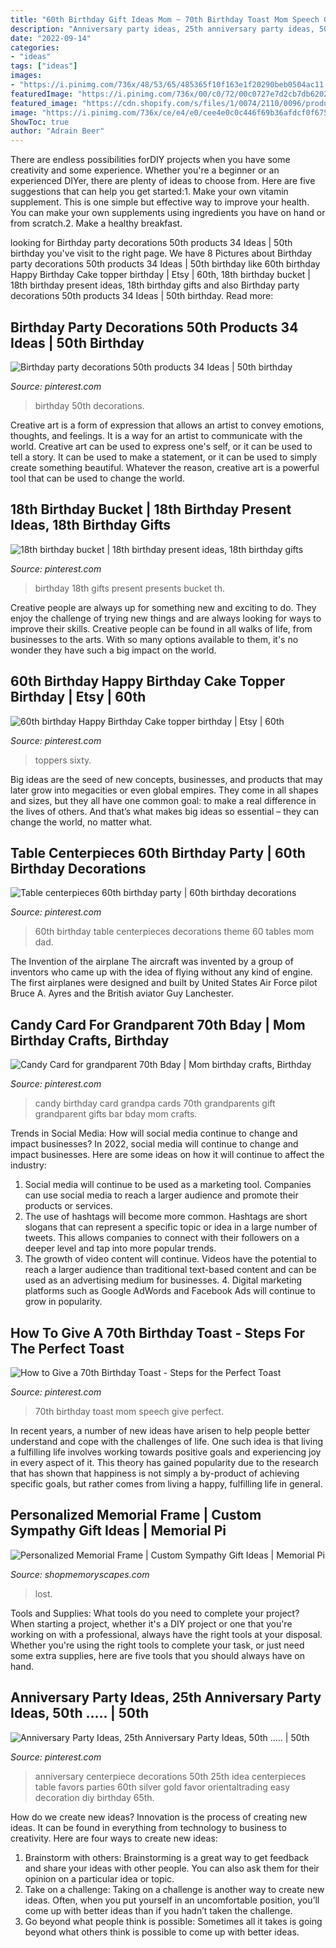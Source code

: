 ```yaml
---
title: "60th Birthday Gift Ideas Mom ~ 70th Birthday Toast Mom Speech Give Perfect"
description: "Anniversary party ideas, 25th anniversary party ideas, 50th ..…"
date: "2022-09-14"
categories:
- "ideas"
tags: ["ideas"]
images:
- "https://i.pinimg.com/736x/48/53/65/485365f10f163e1f20290beb0504ac11.jpg"
featuredImage: "https://i.pinimg.com/736x/00/c0/72/00c0727e7d2cb7db620206df140ff274--candy-cards-grandparent.jpg"
featured_image: "https://cdn.shopify.com/s/files/1/0074/2110/0096/products/il_fullxfull.1400565349_zcxy_1024x1024@2x.jpg?v=1613031968"
image: "https://i.pinimg.com/736x/ce/e4/e0/cee4e0c0c446f69b36afdcf0f6751655--th-anniversary-parties-anniversary-favors.jpg"
ShowToc: true
author: "Adrain Beer"
---
```



There are endless possibilities forDIY projects when you have some creativity and some experience. Whether you're a beginner or an experienced DIYer, there are plenty of ideas to choose from. Here are five suggestions that can help you get started:1. Make your own vitamin supplement. This is one simple but effective way to improve your health. You can make your own supplements using ingredients you have on hand or from scratch.2. Make a healthy breakfast.

	

		
looking for Birthday party decorations 50th products 34 Ideas | 50th birthday you've visit to the right page. We have 8 Pictures about Birthday party decorations 50th products 34 Ideas | 50th birthday like 60th birthday Happy Birthday Cake topper birthday | Etsy | 60th, 18th birthday bucket | 18th birthday present ideas, 18th birthday gifts and also Birthday party decorations 50th products 34 Ideas | 50th birthday. Read more:
		
    
## Birthday Party Decorations 50th Products 34 Ideas | 50th Birthday

<img loading=lazy src="https://i.pinimg.com/736x/1f/56/79/1f5679ba131aa9dc6a400ca6b76c8175.jpg" onerror="this.onerror=null;this.src='https://tse3.mm.bing.net/th?id=OIP.yFk58A_c9mcEQQQnXZ8nJwAAAA&amp;pid=15.1';" alt="Birthday party decorations 50th products 34 Ideas | 50th birthday">

_Source: pinterest.com_

>birthday 50th decorations. 

	

Creative art is a form of expression that allows an artist to convey emotions, thoughts, and feelings. It is a way for an artist to communicate with the world. Creative art can be used to express one's self, or it can be used to tell a story. It can be used to make a statement, or it can be used to simply create something beautiful. Whatever the reason, creative art is a powerful tool that can be used to change the world.

    
## 18th Birthday Bucket | 18th Birthday Present Ideas, 18th Birthday Gifts

<img loading=lazy src="https://i.pinimg.com/736x/48/f9/02/48f902b8b2a9c0f7ea3dc7fea77d87e5--milestone-birthdays-th-birthday-presents.jpg" onerror="this.onerror=null;this.src='https://tse3.mm.bing.net/th?id=OIP.ZjTjJUMCLHVei4DsSCxhIAHaJ3&amp;pid=15.1';" alt="18th birthday bucket | 18th birthday present ideas, 18th birthday gifts">

_Source: pinterest.com_

>birthday 18th gifts present presents bucket th. 

	

Creative people are always up for something new and exciting to do. They enjoy the challenge of trying new things and are always looking for ways to improve their skills. Creative people can be found in all walks of life, from businesses to the arts. With so many options available to them, it's no wonder they have such a big impact on the world.

    
## 60th Birthday Happy Birthday Cake Topper Birthday | Etsy | 60th

<img loading=lazy src="https://i.pinimg.com/736x/59/94/53/599453ffaad6e2a1978ed9dba1e12174.jpg" onerror="this.onerror=null;this.src='https://tse4.mm.bing.net/th?id=OIP.IQNc_GShUX7zzlgl2E5A7AHaJ3&amp;pid=15.1';" alt="60th birthday Happy Birthday Cake topper birthday | Etsy | 60th">

_Source: pinterest.com_

>toppers sixty. 

	

Big ideas are the seed of new concepts, businesses, and products that may later grow into megacities or even global empires. They come in all shapes and sizes, but they all have one common goal: to make a real difference in the lives of others. And that’s what makes big ideas so essential – they can change the world, no matter what.

    
## Table Centerpieces 60th Birthday Party | 60th Birthday Decorations

<img loading=lazy src="https://i.pinimg.com/736x/48/53/65/485365f10f163e1f20290beb0504ac11.jpg" onerror="this.onerror=null;this.src='https://tse2.mm.bing.net/th?id=OIP.zLkKzU2gchh2D4Iq1S_aeAHaNK&amp;pid=15.1';" alt="Table centerpieces 60th birthday party | 60th birthday decorations">

_Source: pinterest.com_

>60th birthday table centerpieces decorations theme 60 tables mom dad. 

	

The Invention of the airplane
The aircraft was invented by a group of inventors who came up with the idea of flying without any kind of engine. The first airplanes were designed and built by United States Air Force pilot Bruce A. Ayres and the British aviator Guy Lanchester.

    
## Candy Card For Grandparent 70th Bday | Mom Birthday Crafts, Birthday

<img loading=lazy src="https://i.pinimg.com/736x/00/c0/72/00c0727e7d2cb7db620206df140ff274--candy-cards-grandparent.jpg" onerror="this.onerror=null;this.src='https://tse2.mm.bing.net/th?id=OIP.yLF2Tftz-mgvp7xIRb5cUQHaKX&amp;pid=15.1';" alt="Candy Card for grandparent 70th Bday | Mom birthday crafts, Birthday">

_Source: pinterest.com_

>candy birthday card grandpa cards 70th grandparents gift grandparent gifts bar bday mom crafts. 

	

Trends in Social Media: How will social media continue to change and impact businesses?
In 2022, social media will continue to change and impact businesses. Here are some ideas on how it will continue to affect the industry: 
1. Social media will continue to be used as a marketing tool. Companies can use social media to reach a larger audience and promote their products or services. 
2. The use of hashtags will become more common. Hashtags are short slogans that can represent a specific topic or idea in a large number of tweets. This allows companies to connect with their followers on a deeper level and tap into more popular trends. 
3. The growth of video content will continue. Videos have the potential to reach a larger audience than traditional text-based content and can be used as an advertising medium for businesses. 4. Digital marketing platforms such as Google AdWords and Facebook Ads will continue to grow in popularity.

    
## How To Give A 70th Birthday Toast - Steps For The Perfect Toast

<img loading=lazy src="https://i.pinimg.com/736x/5f/59/01/5f5901a393ae4b4ae078105c0ecba279.jpg" onerror="this.onerror=null;this.src='https://tse3.mm.bing.net/th?id=OIP.zZ6016HkFjVdpSn67yCqtwHaLG&amp;pid=15.1';" alt="How to Give a 70th Birthday Toast - Steps for the Perfect Toast">

_Source: pinterest.com_

>70th birthday toast mom speech give perfect. 

	

In recent years, a number of new ideas have arisen to help people better understand and cope with the challenges of life. One such idea is that living a fulfilling life involves working towards positive goals and experiencing joy in every aspect of it. This theory has gained popularity due to the research that has shown that happiness is not simply a by-product of achieving specific goals, but rather comes from living a happy, fulfilling life in general.

    
## Personalized Memorial Frame | Custom Sympathy Gift Ideas | Memorial Pi

<img loading=lazy src="https://cdn.shopify.com/s/files/1/0074/2110/0096/products/il_fullxfull.1400565349_zcxy_1024x1024@2x.jpg?v=1613031968" onerror="this.onerror=null;this.src='https://tse3.mm.bing.net/th?id=OIP.YJumxupytz13hVmUojH6kQHaH0&amp;pid=15.1';" alt="Personalized Memorial Frame | Custom Sympathy Gift Ideas | Memorial Pi">

_Source: shopmemoryscapes.com_

>lost. 

	

Tools and Supplies: What tools do you need to complete your project?
When starting a project, whether it's a DIY project or one that you're working on with a professional, always have the right tools at your disposal. Whether you're using the right tools to complete your task, or just need some extra supplies, here are five tools that you should always have on hand.

    
## Anniversary Party Ideas, 25th Anniversary Party Ideas, 50th ..… | 50th

<img loading=lazy src="https://i.pinimg.com/736x/ce/e4/e0/cee4e0c0c446f69b36afdcf0f6751655--th-anniversary-parties-anniversary-favors.jpg" onerror="this.onerror=null;this.src='https://tse2.mm.bing.net/th?id=OIP.4lg6PhSx2xOE87IWaF1rGQHaHa&amp;pid=15.1';" alt="Anniversary Party Ideas, 25th Anniversary Party Ideas, 50th ..… | 50th">

_Source: pinterest.com_

>anniversary centerpiece decorations 50th 25th idea centerpieces table favors parties 60th silver gold favor orientaltrading easy decoration diy birthday 65th. 

	

How do we create new ideas?
Innovation is the process of creating new ideas. It can be found in everything from technology to business to creativity. Here are four ways to create new ideas:

1. Brainstorm with others: Brainstorming is a great way to get feedback and share your ideas with other people. You can also ask them for their opinion on a particular idea or topic.
2. Take on a challenge: Taking on a challenge is another way to create new ideas. Often, when you put yourself in an uncomfortable position, you’ll come up with better ideas than if you hadn’t taken the challenge.
3. Go beyond what people think is possible: Sometimes all it takes is going beyond what others think is possible to come up with better ideas.

